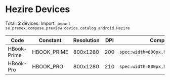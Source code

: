 # Hezire Devices

Total: **2** devices. Import: `import se.premex.compose.preview.device.catalog.android.Hezire`

| Code | Constant | Resolution | DPI | Compose Spec | Preview Usage |
|------|----------|------------|-----|-------------|---------------|
| HBook-Prime | HBOOK_PRIME | 800x1280 | 200 | `spec:width=800px,height=1280px,dpi=200` | `@Preview(device = Hezire.HBOOK_PRIME)` |
| HBook-Pro | HBOOK_PRO | 800x1280 | 210 | `spec:width=800px,height=1280px,dpi=210` | `@Preview(device = Hezire.HBOOK_PRO)` |

<!-- Generated automatically. Do not edit manually. -->
